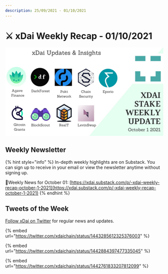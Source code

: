 ```yaml
---
description: 25/09/2021 - 01/10/2021
---
```


# ⚔️ xDai Weekly Recap - 01/10/2021

![](../../../../.gitbook/assets/updates-10-1.jpeg)

## Weekly Newsletter <a href="#weekly-newsletter" id="weekly-newsletter"></a>

{% hint style="info" %}
In-depth weekly highlights are on Substack. You can sign up to receive in your email or view the newsletter anytime without signing up.

📰Weekly News for October 01: [https://xdai.substack.com/p/-xdai-weekly-recap-october-1-2021](https://xdai.substack.com/p/-xdai-weekly-recap-october-1-2021)
{% endhint %}

## Tweets of the Week <a href="#tweets-of-the-week" id="tweets-of-the-week"></a>

​[Follow xDai on Twitter](https://twitter.com/xdaichain) for regular news and updates.

{% embed url="https://twitter.com/xdaichain/status/1443285612325376003" %}

{% embed url="https://twitter.com/xdaichain/status/1442884397477335045" %}

{% embed url="https://twitter.com/xdaichain/status/1442761833207812099" %}

